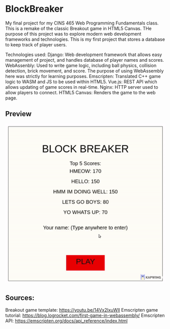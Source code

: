 # BlockBreaker
My final project for my CINS 465 Web Programming Fundamentals class. This is a remake of the classic Breakout game in HTML5 Canvas. THe purpose of this project was to explore modern web development frameworks and technologies. This is my first project that stores a database to keep track of player users.

Technologies used:
      Django: Web development framework that allows easy management of project, and handles database of player names and scores.
      WebAssenbly: Used to write game logic, including ball physics, collision detection, brick movement, and score. The purpose of using WebAssembly here was strictly for learning purposes.
      Emscripten: Translated C++ game logic to WASM and JS to be used within HTML5.
      Vue.js: REST API which allows updating of game scores in real-time.
      Nginx: HTTP server used to allow players to connect.
      HTML5 Canvas: Renders the game to the web page.

## Preview
![Preview](/preview.gif)

## Sources:
Breakout game template: https://youtu.be/14Vx2lxuWlI 
Emscripten game tutorial: https://blog.logrocket.com/first-game-in-webassembly/
Emscripten API: https://emscripten.org/docs/api_reference/index.html
